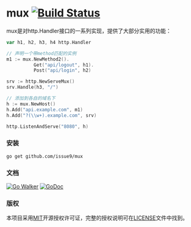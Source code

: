 mux [![Build Status](https://travis-ci.org/issue9/mux.svg?branch=master)](https://travis-ci.org/issue9/mux)
======

mux是对http.Handler接口的一系列实现，提供了大部分实用的功能：
```go
var h1, h2, h3, h4 http.Handler

// 声明一个带method匹配的实例
m1 := mux.NewMethod2().
          Get("api/logout", h1).
          Post("api/login", h2)

srv := http.NewServeMux()
srv.Handle(h3, "/")

// 添加到各自的域名下
h := mux.NewHost()
h.Add("api.example.com", m1)
h.Add("?(\\w+).example.com", srv)

http.ListenAndServe("8080", h)
```

### 安装

```shell
go get github.com/issue9/mux
```


### 文档

[![Go Walker](http://gowalker.org/api/v1/badge)](http://gowalker.org/github.com/issue9/mux)
[![GoDoc](https://godoc.org/github.com/issue9/mux?status.svg)](https://godoc.org/github.com/issue9/mux)


### 版权

本项目采用[MIT](http://opensource.org/licenses/MIT)开源授权许可证，完整的授权说明可在[LICENSE](LICENSE)文件中找到。
